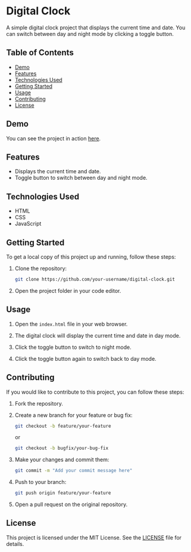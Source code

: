 
# Digital Clock

A simple digital clock project that displays the current time and date. You can switch between day and night mode by clicking a toggle button.

## Table of Contents

- [Demo](#demo)
- [Features](#features)
- [Technologies Used](#technologies-used)
- [Getting Started](#getting-started)
- [Usage](#usage)
- [Contributing](#contributing)
- [License](#license)

## Demo

You can see the project in action [here](https://edugese.github.io/watch/).

## Features

- Displays the current time and date.
- Toggle button to switch between day and night mode.

## Technologies Used

- HTML
- CSS
- JavaScript

## Getting Started

To get a local copy of this project up and running, follow these steps:

1. Clone the repository:

   ```bash
   git clone https://github.com/your-username/digital-clock.git
   ```

2. Open the project folder in your code editor.

## Usage

1. Open the `index.html` file in your web browser.

2. The digital clock will display the current time and date in day mode.

3. Click the toggle button to switch to night mode.

4. Click the toggle button again to switch back to day mode.

## Contributing

If you would like to contribute to this project, you can follow these steps:

1. Fork the repository.

2. Create a new branch for your feature or bug fix:

   ```bash
   git checkout -b feature/your-feature
   ```

   or

   ```bash
   git checkout -b bugfix/your-bug-fix
   ```

3. Make your changes and commit them:

   ```bash
   git commit -m "Add your commit message here"
   ```

4. Push to your branch:

   ```bash
   git push origin feature/your-feature
   ```

5. Open a pull request on the original repository.

## License

This project is licensed under the MIT License. See the [LICENSE](https://github.com/EduGese/watch/blob/main/LICENSE.md) file for details.

